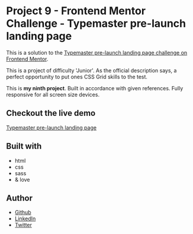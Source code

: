 # Project 9 - Frontend Mentor Challenge - Typemaster pre-launch landing page

This is a solution to the [Typemaster pre-launch landing page challenge on Frontend Mentor](https://www.frontendmentor.io/challenges/typemaster-prelaunch-landing-page-J6-Yj5J-X).

This is a project of difficulty 'Junior'. As the official description says, a perfect opportunity to put ones CSS Grid skills to the test.

This is **my ninth project**. Built in accordance with given references. Fully responsive for all screen size devices.

## Checkout the live demo

[Typemaster pre-launch landing page]()

## Built with

- html
- css
- sass
- & love

## Author

- [Github](https://github.com/Peac-h)
- [LinkedIn](https://www.linkedin.com/in/tamta-lomidze-b336b9266/)
- [Twitter](https://twitter.com/p6eac_h)

